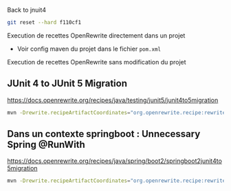Back to jnuit4
```bash
git reset --hard f110cf1
```

Execution de recettes OpenRewrite directement dans un projet
- Voir config maven du projet dans le fichier `pom.xml`


Execution de recettes OpenRewrite sans modification du projet
## JUnit 4 to JUnit 5 Migration

https://docs.openrewrite.org/recipes/java/testing/junit5/junit4to5migration

```bash
mvn -Drewrite.recipeArtifactCoordinates="org.openrewrite.recipe:rewrite-testing-frameworks:3.14.1" -Drewrite.activeRecipes="org.openrewrite.java.testing.junit5.JUnit4to5Migration" org.openrewrite.maven:rewrite-maven-plugin:dryRun
```

## Dans un contexte springboot : Unnecessary Spring @RunWith

https://docs.openrewrite.org/recipes/java/spring/boot2/springboot2junit4to5migration

```bash
mvn -Drewrite.recipeArtifactCoordinates="org.openrewrite.recipe:rewrite-testing-frameworks:3.14.1,org.openrewrite.recipe:rewrite-spring:6.11.1" -Drewrite.activeRecipes="org.openrewrite.java.testing.junit5.JUnit4to5Migration,org.openrewrite.java.spring.boot2.UnnecessarySpringRunWith" org.openrewrite.maven:rewrite-maven-plugin:dryRun
```